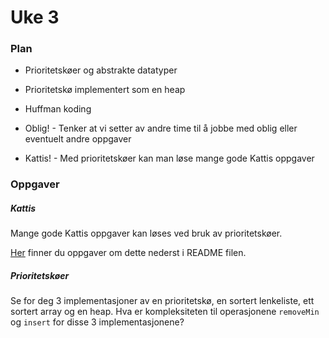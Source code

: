 # Uke 3


### Plan

* Prioritetskøer og abstrakte datatyper
* Prioritetskø implementert som en heap
* Huffman koding

* Oblig! - Tenker at vi setter av andre time til å jobbe med oblig eller eventuelt andre oppgaver
* Kattis! - Med prioritetskøer kan man løse mange gode Kattis oppgaver

### Oppgaver

##### Kattis

Mange gode Kattis oppgaver kan løses ved bruk av prioritetskøer.

[Her](../kattis) finner du oppgaver om dette nederst i README filen.

##### Prioritetskøer

Se for deg 3 implementasjoner av en prioritetskø, en sortert lenkeliste, ett sortert array
og en heap. Hva er kompleksiteten til operasjonene `removeMin` og `insert` for disse 3
implementasjonene?
